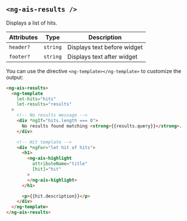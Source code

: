 ## `<ng-ais-results />`

Displays a list of hits.

| Attributes     | Type     | Description
| -              | -        | -
| `header?`      | `string` | Displays text before widget
| `footer?`      | `string` | Displays text after widget

You can use the directive `<ng-template></ng-template>` to customize the output:

```html
<ng-ais-results>
  <ng-template
    let-hits="hits"
    let-results="results"
  >
    <!-- No results message -->
    <div *ngIf="hits.length === 0">
      No results found matching <strong>{{results.query}}</strong>.
    </div>

    <!-- Hit template -->
    <div *ngFor="let hit of hits">
      <h1>
        <ng-ais-highlight
          attributeName="title"
          [hit]="hit"
        >
        </ng-ais-highlight>
      </h1>

      <p>{{hit.description}}</p>
    </div>
  </ng-template>
</ng-ais-results>
```
